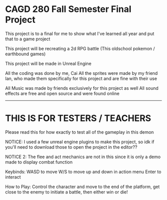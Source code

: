 # CAGD 280 Fall Semester Final Project

This project is to a final for me to show what I've
learned all year and put that to a game project

This project will be recreating a 2d RPG battle
(This oldschool pokemon / earthbound games)

This project will be made in Unreal Engine

All the coding was done by me, Cai
All the sprites were made by my friend Ian,
who made them specifically for this project
and are fine with their use

All Music was made by friends exclusively for this project as well
All sound effects are free and open source and were found online


-----------------------------------------------------------


# THIS IS FOR TESTERS / TEACHERS

Please read this for how exactly to test
all of the gameplay in this demon

NOTICE: I used a few unreal engine plugins to make
this project, so idk if you'll need to download
those to open the project in the editor??

NOTICE 2: The flee and act mechanics are not in this
since it is only a demo made to display combat function


Keybinds:
WASD to move
W/S to move up and down in action menu
Enter to interact


How to Play:
Control the character and move to the end of the platform,
get close to the enemy to initiate a battle, then
either win or die!